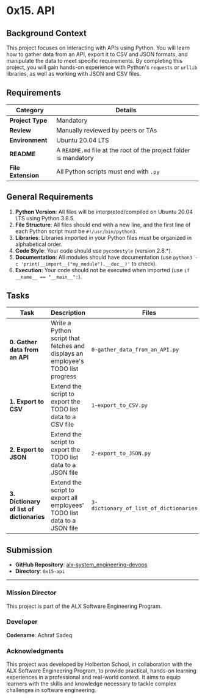 # 0x15. API

## Background Context

This project focuses on interacting with APIs using Python. You will learn how to gather data from an API, export it to CSV and JSON formats, and manipulate the data to meet specific requirements. By completing this project, you will gain hands-on experience with Python's `requests` or `urllib` libraries, as well as working with JSON and CSV files.

## Requirements

| Category         | Details |
|------------------|---------|
| **Project Type** | Mandatory |
| **Review**       | Manually reviewed by peers or TAs |
| **Environment**  | Ubuntu 20.04 LTS |
| **README**       | A `README.md` file at the root of the project folder is mandatory |
| **File Extension** | All Python scripts must end with `.py` |

## General Requirements

1. **Python Version**: All files will be interpreted/compiled on Ubuntu 20.04 LTS using Python 3.8.5.
2. **File Structure**: All files should end with a new line, and the first line of each Python script must be `#!/usr/bin/python3`.
3. **Libraries**: Libraries imported in your Python files must be organized in alphabetical order.
4. **Code Style**: Your code should use `pycodestyle` (version 2.8.*).
5. **Documentation**: All modules should have documentation (use `python3 -c 'print(__import__("my_module").__doc__)'` to check).
6. **Execution**: Your code should not be executed when imported (use `if __name__ == "__main__":`).

## Tasks

| Task                          | Description                                  | Files                         |
|-------------------------------|----------------------------------------------|-------------------------------|
| **0. Gather data from an API** | Write a Python script that fetches and displays an employee's TODO list progress | `0-gather_data_from_an_API.py` |
| **1. Export to CSV**          | Extend the script to export the TODO list data to a CSV file | `1-export_to_CSV.py` |
| **2. Export to JSON**         | Extend the script to export the TODO list data to a JSON file | `2-export_to_JSON.py` |
| **3. Dictionary of list of dictionaries** | Extend the script to export all employees' TODO list data to a JSON file | `3-dictionary_of_list_of_dictionaries.py` |

## Submission

- **GitHub Repository**: [alx-system_engineering-devops](https://github.com/Achrafsadeq/alx-system_engineering-devops)
- **Directory**: `0x15-api`

---

### Mission Director

This project is part of the ALX Software Engineering Program.

### Developer

**Codename**: Achraf Sadeq

### Acknowledgments

This project was developed by Holberton School, in collaboration with the ALX Software Engineering Program, to provide practical, hands-on learning experiences in a professional and real-world context. It aims to equip learners with the skills and knowledge necessary to tackle complex challenges in software engineering.

